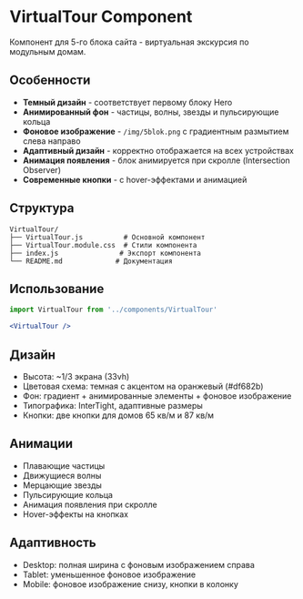 # VirtualTour Component

Компонент для 5-го блока сайта - виртуальная экскурсия по модульным домам.

## Особенности

- **Темный дизайн** - соответствует первому блоку Hero
- **Анимированный фон** - частицы, волны, звезды и пульсирующие кольца
- **Фоновое изображение** - `/img/5blok.png` с градиентным размытием слева направо
- **Адаптивный дизайн** - корректно отображается на всех устройствах
- **Анимация появления** - блок анимируется при скролле (Intersection Observer)
- **Современные кнопки** - с hover-эффектами и анимацией

## Структура

```
VirtualTour/
├── VirtualTour.js          # Основной компонент
├── VirtualTour.module.css  # Стили компонента
├── index.js               # Экспорт компонента
└── README.md             # Документация
```

## Использование

```jsx
import VirtualTour from '../components/VirtualTour'

<VirtualTour />
```

## Дизайн

- Высота: ~1/3 экрана (33vh)
- Цветовая схема: темная с акцентом на оранжевый (#df682b)
- Фон: градиент + анимированные элементы + фоновое изображение
- Типографика: InterTight, адаптивные размеры
- Кнопки: две кнопки для домов 65 кв/м и 87 кв/м

## Анимации

- Плавающие частицы
- Движущиеся волны
- Мерцающие звезды
- Пульсирующие кольца
- Анимация появления при скролле
- Hover-эффекты на кнопках

## Адаптивность

- Desktop: полная ширина с фоновым изображением справа
- Tablet: уменьшенное фоновое изображение
- Mobile: фоновое изображение снизу, кнопки в колонку